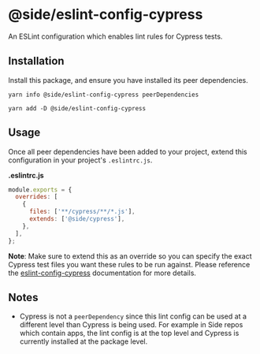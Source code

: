 # @side/eslint-config-cypress

An ESLint configuration which enables lint rules for Cypress tests.

## Installation

Install this package, and ensure you have installed its peer dependencies.

`yarn info @side/eslint-config-cypress peerDependencies`

`yarn add -D @side/eslint-config-cypress`

## Usage

Once all peer dependencies have been added to your project, extend this configuration in your project's `.eslintrc.js`.

**.eslintrc.js**

```js
module.exports = {
  overrides: [
    {
      files: ['**/cypress/**/*.js'],
      extends: ['@side/cypress'],
    },
  ],
};
```

**Note**: Make sure to extend this as an override so you can specify the exact Cypress test files you want these rules to be run against. Please reference the [eslint-config-cypress](https://github.com/cypress/eslint-config-cypress/blob/master/README.md#installation) documentation for more details.

## Notes

- Cypress is not a `peerDependency` since this lint config can be used at a different level than Cypress is being used. For example in Side repos which contain apps, the lint config is at the top level and Cypress is currently installed at the package level.
